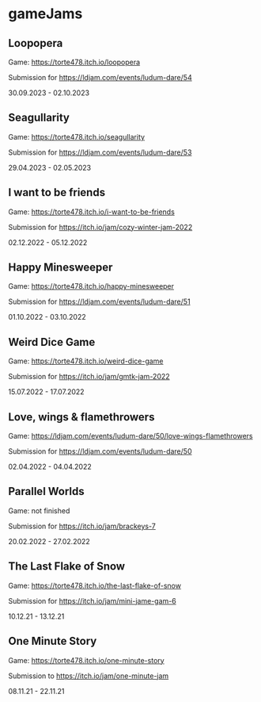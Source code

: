 # gameJams

## Loopopera
Game: https://torte478.itch.io/loopopera

Submission for https://ldjam.com/events/ludum-dare/54

30.09.2023 - 02.10.2023 

## Seagullarity
Game: https://torte478.itch.io/seagullarity

Submission for https://ldjam.com/events/ludum-dare/53

29.04.2023 - 02.05.2023

## I want to be friends
Game: https://torte478.itch.io/i-want-to-be-friends

Submission for https://itch.io/jam/cozy-winter-jam-2022

02.12.2022 - 05.12.2022

## Happy Minesweeper
Game: https://torte478.itch.io/happy-minesweeper

Submission for https://ldjam.com/events/ludum-dare/51

01.10.2022 - 03.10.2022

## Weird Dice Game
Game: https://torte478.itch.io/weird-dice-game

Submission for https://itch.io/jam/gmtk-jam-2022

15.07.2022 - 17.07.2022

## Love, wings & flamethrowers
Game: https://ldjam.com/events/ludum-dare/50/love-wings-flamethrowers

Submission for https://ldjam.com/events/ludum-dare/50

02.04.2022 - 04.04.2022

## Parallel Worlds
Game: not finished

Submission for https://itch.io/jam/brackeys-7

20.02.2022 - 27.02.2022

## The Last Flake of Snow
Game: https://torte478.itch.io/the-last-flake-of-snow

Submission for https://itch.io/jam/mini-jame-gam-6

10.12.21 - 13.12.21

## One Minute Story
Game: https://torte478.itch.io/one-minute-story

Submission to https://itch.io/jam/one-minute-jam

08.11.21 - 22.11.21